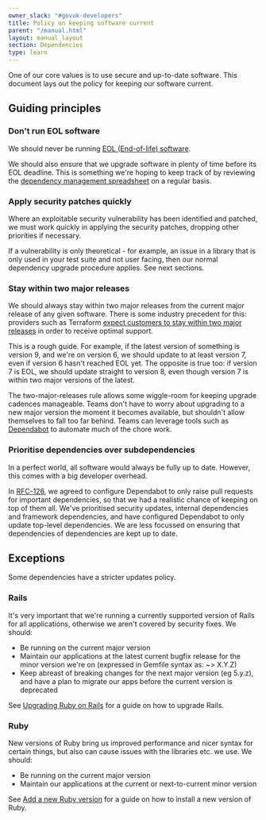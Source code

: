 ```yaml
---
owner_slack: "#govuk-developers"
title: Policy on keeping software current
parent: "/manual.html"
layout: manual_layout
section: Dependencies
type: learn
---
```


One of our core values is to use secure and up-to-date software. This document lays out the policy for keeping our software current.

## Guiding principles

### Don't run EOL software

We should never be running [EOL (End-of-life) software](https://en.wikipedia.org/wiki/End-of-life_product).

We should also ensure that we upgrade software in plenty of time before its EOL deadline. This is something we're hoping to keep track of by reviewing the [dependency management spreadsheet](https://docs.google.com/spreadsheets/d/137KZhjctJ8qTKYPnq2QNVkyoIC6ok7KA2G1vErNC6Oo/edit) on a regular basis.

### Apply security patches quickly

Where an exploitable security vulnerability has been identified and patched, we must work quickly in applying the security patches, dropping other priorities if necessary.

If a vulnerability is only theoretical - for example, an issue in a library that is only used in your test suite and not user facing, then our normal dependency upgrade procedure applies. See next sections.

### Stay within two major releases

We should always stay within two major releases from the current major release of any given software. There is some industry precedent for this: providers such as Terraform [expect customers to stay within two major releases](https://support.hashicorp.com/hc/en-us/articles/360021185113-Support-Period-and-End-of-Life-EOL-Policy) in order to receive optimal support.

This is a rough guide. For example, if the latest version of something is version 9, and we're on version 6, we should update to at least version 7, even if version 6 hasn't reached EOL yet. The opposite is true too: if version 7 is EOL, we should update straight to version 8, even though version 7 is within two major versions of the latest.

The two-major-releases rule allows some wiggle-room for keeping upgrade cadences manageable. Teams don't have to worry about upgrading to a new major version the moment it becomes available, but shouldn't allow themselves to fall too far behind. Teams can leverage tools such as [Dependabot](https://docs.publishing.service.gov.uk/manual/manage-ruby-dependencies.html) to automate much of the chore work.

### Prioritise dependencies over subdependencies

In a perfect world, all software would always be fully up to date. However, this comes with a big developer overhead.

In [RFC-126](https://github.com/alphagov/govuk-rfcs/blob/main/rfc-126-custom-configuration-for-dependabot.md), we agreed to configure Dependabot to only raise pull requests for important dependencies, so that we had a realistic chance of keeping on top of them all. We've prioritised security updates, internal dependencies and framework dependencies, and have configured Dependabot to only update top-level dependencies. We are less focussed on ensuring that dependencies of dependencies are kept up to date.

## Exceptions

Some dependencies have a stricter updates policy.

### Rails

It's very important that we're running a currently supported version of Rails for all applications, otherwise we aren't covered by security fixes. We should:

- Be running on the current major version
- Maintain our applications at the latest current bugfix release for the minor version we're on (expressed in Gemfile syntax as: ~> X.Y.Z)
- Keep abreast of breaking changes for the next major version (eg 5.y.z), and have a plan to migrate our apps before the current version is deprecated

See [Upgrading Ruby on Rails][] for a guide on how to upgrade Rails.

[Upgrading Ruby on Rails]: https://guides.rubyonrails.org/upgrading_ruby_on_rails.html

### Ruby

New versions of Ruby bring us improved performance and nicer syntax for certain things, but also can cause issues with the libraries etc. we use. We should:

- Be running on the current major version
- Maintain our applications at the current or next-to-current minor version

See [Add a new Ruby version][] for a guide on how to install a new version of Ruby.

[Add a new Ruby version]: /manual/ruby.html
